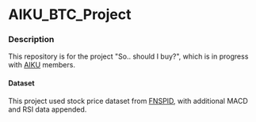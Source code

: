 # AIKU_BTC_Project
### Description
This repository is for the project "So.. should I buy?", which is in progress with [AIKU](https://aiku.notion.site/AIKU-b614c69220704b848758e5cf21a54238?pvs=74) members.

#### Dataset
This project used stock price dataset from [FNSPID](https://huggingface.co/datasets/Zihan1004/FNSPID), with additional MACD and RSI data appended.
